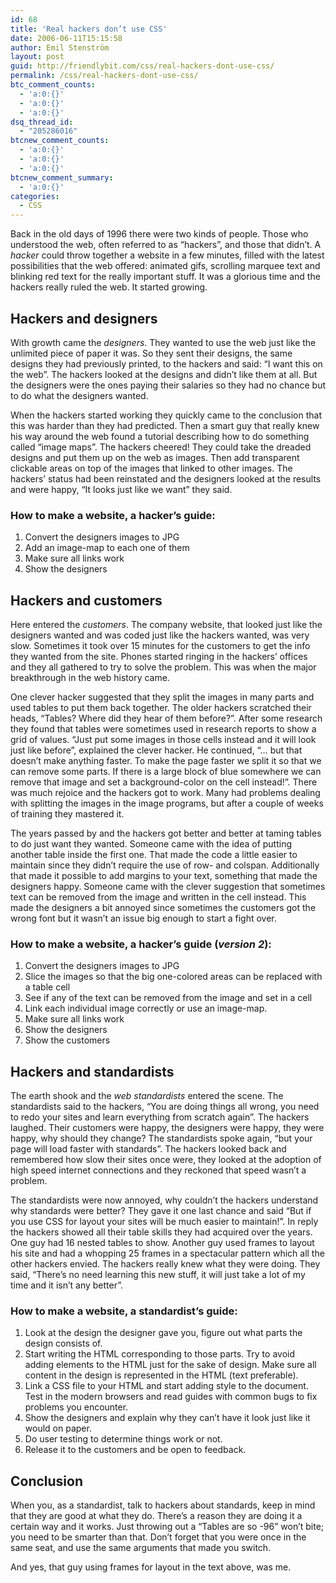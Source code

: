 ```yaml
---
id: 68
title: 'Real hackers don’t use CSS'
date: 2006-06-11T15:15:58
author: Emil Stenström
layout: post
guid: http://friendlybit.com/css/real-hackers-dont-use-css/
permalink: /css/real-hackers-dont-use-css/
btc_comment_counts:
  - 'a:0:{}'
  - 'a:0:{}'
  - 'a:0:{}'
dsq_thread_id:
  - "205286016"
btcnew_comment_counts:
  - 'a:0:{}'
  - 'a:0:{}'
  - 'a:0:{}'
btcnew_comment_summary:
  - 'a:0:{}'
categories:
  - CSS
---
```

<p class="first">
  Back in the old days of 1996 there were two kinds of people. Those who understood the web, often referred to as &#8220;hackers&#8221;, and those that didn&#8217;t. A <em>hacker</em> could throw together a website in a few minutes, filled with the latest possibilities that the web offered: animated gifs, scrolling marquee text and blinking red text for the really important stuff. It was a glorious time and the hackers really ruled the web. It started growing.
</p>

## Hackers and designers

With growth came the _designers_. They wanted to use the web just like the unlimited piece of paper it was. So they sent their designs, the same designs they had previously printed, to the hackers and said: &#8220;I want this on the web&#8221;. The hackers looked at the designs and didn&#8217;t like them at all. But the designers were the ones paying their salaries so they had no chance but to do what the designers wanted.

When the hackers started working they quickly came to the conclusion that this was harder than they had predicted. Then a smart guy that really knew his way around the web found a tutorial describing how to do something called &#8220;image maps&#8221;. The hackers cheered! They could take the dreaded designs and put them up on the web as images. Then add transparent clickable areas on top of the images that linked to other images. The hackers&#8217; status had been reinstated and the designers looked at the results and were happy, &#8220;It looks just like we want&#8221; they said.

### How to make a website, a hacker’s guide:

  1. Convert the designers images to JPG
  2. Add an image-map to each one of them
  3. Make sure all links work
  4. Show the designers

## Hackers and customers

Here entered the _customers_. The company website, that looked just like the designers wanted and was coded just like the hackers wanted, was very slow. Sometimes it took over 15 minutes for the customers to get the info they wanted from the site. Phones started ringing in the hackers&#8217; offices and they all gathered to try to solve the problem. This was when the major breakthrough in the web history came.

One clever hacker suggested that they split the images in many parts and used tables to put them back together. The older hackers scratched their heads, &#8220;Tables? Where did they hear of them before?”. After some research they found that tables were sometimes used in research reports to show a grid of values. “Just put some images in those cells instead and it will look just like before”, explained the clever hacker. He continued, &#8220;&#8230; but that doesn&#8217;t make anything faster. To make the page faster we split it so that we can remove some parts. If there is a large block of blue somewhere we can remove that image and set a background-color on the cell instead!&#8221;. There was much rejoice and the hackers got to work. Many had problems dealing with splitting the images in the image programs, but after a couple of weeks of training they mastered it.

The years passed by and the hackers got better and better at taming tables to do just want they wanted. Someone came with the idea of putting another table inside the first one. That made the code a little easier to maintain since they didn&#8217;t require the use of row- and colspan. Additionally that made it possible to add margins to your text, something that made the designers happy. Someone came with the clever suggestion that sometimes text can be removed from the image and written in the cell instead. This made the designers a bit annoyed since sometimes the customers got the wrong font but it wasn&#8217;t an issue big enough to start a fight over.

### How to make a website, a hacker’s guide (_version 2_):

  1. Convert the designers images to JPG
  2. Slice the images so that the big one-colored areas can be replaced with a table cell
  3. See if any of the text can be removed from the image and set in a cell
  4. Link each individual image correctly or use an image-map.
  5. Make sure all links work
  6. Show the designers
  7. Show the customers

## Hackers and standardists

The earth shook and the _web standardists_ entered the scene. The standardists said to the hackers, &#8220;You are doing things all wrong, you need to redo your sites and learn everything from scratch again&#8221;. The hackers laughed. Their customers were happy, the designers were happy, they were happy, why should they change? The standardists spoke again, &#8220;but your page will load faster with standards&#8221;. The hackers looked back and remembered how slow their sites once were, they looked at the adoption of high speed internet connections and they reckoned that speed wasn&#8217;t a problem.

The standardists were now annoyed, why couldn&#8217;t the hackers understand why standards were better? They gave it one last chance and said &#8220;But if you use CSS for layout your sites will be much easier to maintain!&#8221;. In reply the hackers showed all their table skills they had acquired over the years. One guy had 16 nested tables to show. Another guy used frames to layout his site and had a whopping 25 frames in a spectacular pattern which all the other hackers envied. The hackers really knew what they were doing. They said, &#8220;There’s no need learning this new stuff, it will just take a lot of my time and it isn&#8217;t any better&#8221;.

### How to make a website, a standardist’s guide:

  1. Look at the design the designer gave you, figure out what parts the design consists of.
  2. Start writing the HTML corresponding to those parts. Try to avoid adding elements to the HTML just for the sake of design. Make sure all content in the design is represented in the HTML (text preferable).
  3. Link a CSS file to your HTML and start adding style to the document. Test in the modern browsers and read guides with common bugs to fix problems you encounter.
  4. Show the designers and explain why they can&#8217;t have it look just like it would on paper.
  5. Do user testing to determine things work or not.
  6. Release it to the customers and be open to feedback.

## Conclusion

When you, as a standardist, talk to hackers about standards, keep in mind that they are good at what they do. There&#8217;s a reason they are doing it a certain way and it works. Just throwing out a &#8220;Tables are so -96&#8221; won&#8217;t bite; you need to be smarter than that. Don’t forget that you were once in the same seat, and use the same arguments that made you switch.

<p class="first">
  And yes, that guy using frames for layout in the text above, was me.
</p>
